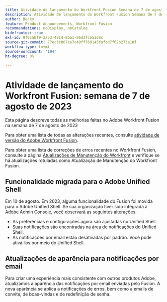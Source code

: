 ```yaml
---
title: Atividade de lançamento do Workfront Fusion Semana de 7 de agosto de 2023
description: Atividade de lançamento do Workfront Fusion Semana de 7 de agosto de 2023
author: Becky
feature: Product Announcements, Workfront Fusion
recommendations: noDisplay, noCatalog
hidefromtoc: true
exl-id: 9f0c5bf9-2a53-4814-8ba1-06d3fce51d8c
source-git-commit: 77ec3c007ce7c49ff760145fafcd7f62b273a18f
workflow-type: tm+mt
source-wordcount: '194'
ht-degree: 0%

---
```


# Atividade de lançamento do Workfront Fusion: semana de 7 de agosto de 2023

Esta página descreve todas as melhorias feitas no Adobe Workfront Fusion na semana de
7 de agosto de 2023

Para obter uma lista de todas as alterações recentes, consulte [atividade de versão do Adobe Workfront Fusion](/help/workfront-fusion/fusion-product-releases/fusion-release-activity.md).

Para obter uma lista de correções de erros recentes no Workfront Fusion, consulte a página [Atualizações de Manutenção do Workfront](https://experienceleague.adobe.com/docs/workfront-known-issues/releases/current-updates.html) e verifique se há atualizações rotuladas como Atualização de Manutenção do Workfront Fusion.

## Funcionalidade migrada para o Adobe Unified Shell

Em 10 de agosto. Em 2023, alguma funcionalidade do Fusion foi movida para o Adobe Unified Shell. Se sua organização tiver sido integrada à Adobe Admin Console, você observará as seguintes alterações:

* As preferências e configurações agora são ajustadas no Unified Shell.
* Suas notificações são encontradas na área de notificações do Unified Shell.
* As notificações por email estão desativadas por padrão. Você pode ativá-los por meio do Unified Shell.


## Atualizações de aparência para notificações por email

Para criar uma experiência mais consistente com outros produtos Adobe, atualizamos a aparência das notificações por email enviadas pelo Fusion. A nova aparência se aplica a notificações de erros, bem como a emails de convite, de boas-vindas e de redefinição de senha.
